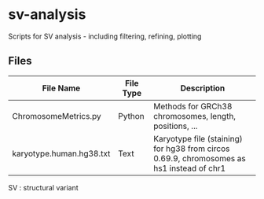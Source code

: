 # sv-analysis
Scripts for SV analysis - including filtering, refining, plotting
## Files
| File Name | File Type | Description |
| ----------- | ----------- | ----------- |
| ChromosomeMetrics.py | Python | Methods for GRCh38 chromosomes, length, positions, ... |
| karyotype.human.hg38.txt | Text | Karyotype file (staining) for hg38 from circos 0.69.9, chromosomes as hs1 instead of chr1 |

SV
: structural variant
